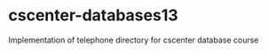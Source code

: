 cscenter-databases13
====================

Implementation of telephone directory for cscenter database course

